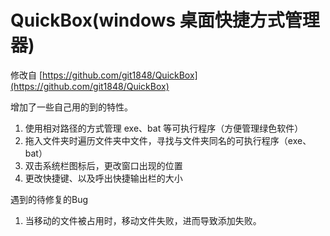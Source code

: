 QuickBox(windows 桌面快捷方式管理器)
===================


修改自 [https://github.com/git1848/QuickBox](https://github.com/git1848/QuickBox)


增加了一些自己用的到的特性。
1. 使用相对路径的方式管理 exe、bat 等可执行程序（方便管理绿色软件）
2. 拖入文件夹时遍历文件夹中文件，寻找与文件夹同名的可执行程序（exe、bat）
3. 双击系统栏图标后，更改窗口出现的位置
4. 更改快捷键、以及呼出快捷输出栏的大小


遇到的待修复的Bug
1. 当移动的文件被占用时，移动文件失败，进而导致添加失败。
